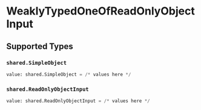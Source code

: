 # WeaklyTypedOneOfReadOnlyObjectInput


## Supported Types

### `shared.SimpleObject`

```python
value: shared.SimpleObject = /* values here */
```

### `shared.ReadOnlyObjectInput`

```python
value: shared.ReadOnlyObjectInput = /* values here */
```


